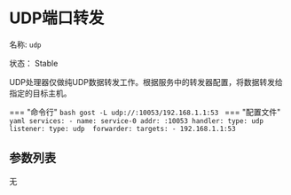 # UDP端口转发

名称: `udp`

状态： Stable

UDP处理器仅做纯UDP数据转发工作。根据服务中的转发器配置，将数据转发给指定的目标主机。

=== "命令行"
	```bash
	gost -L udp://:10053/192.168.1.1:53
	```
=== "配置文件"
    ```yaml
	services:
	- name: service-0
	  addr: :10053
	  handler:
		type: udp
	  listener:
		type: udp 
	  forwarder:
		targets:
		- 192.168.1.1:53
	```

## 参数列表

无


